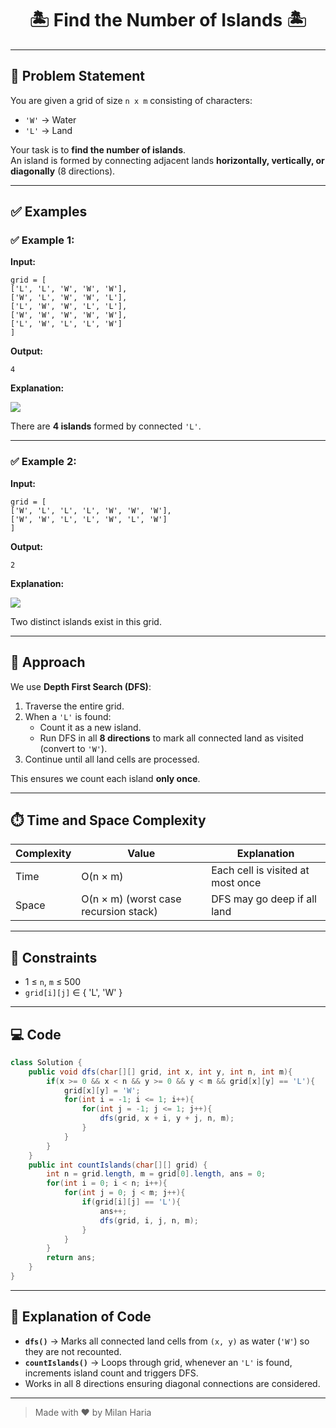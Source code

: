 <h1 align="center">🏝️ Find the Number of Islands 🏝️</h1>

---

## 📝 Problem Statement
You are given a grid of size `n x m` consisting of characters:
- `'W'` → Water  
- `'L'` → Land  

Your task is to **find the number of islands**.  
An island is formed by connecting adjacent lands **horizontally, vertically, or diagonally** (8 directions).  

---

## ✅ Examples

### ✅ Example 1:

**Input:**  
```
grid = [
['L', 'L', 'W', 'W', 'W'],
['W', 'L', 'W', 'W', 'L'],
['L', 'W', 'W', 'L', 'L'],
['W', 'W', 'W', 'W', 'W'],
['L', 'W', 'L', 'L', 'W']
]
```

**Output:**
```
4
```

**Explanation:**  

<img src="https://media.geeksforgeeks.org/img-practice/prod/addEditProblem/891756/Web/Other/blobid1_1743509451.jpg"> </img>

There are **4 islands** formed by connected `'L'`.

---


### ✅ Example 2:

**Input:**
```
grid = [
['W', 'L', 'L', 'L', 'W', 'W', 'W'],
['W', 'W', 'L', 'L', 'W', 'L', 'W']
]
```

**Output:**
```
2
```

**Explanation:**  

<img src="https://media.geeksforgeeks.org/img-practice/prod/addEditProblem/891756/Web/Other/blobid2_1743509488.jpg"> </img>

Two distinct islands exist in this grid.

---

## 🧠 Approach
We use **Depth First Search (DFS)**:
1. Traverse the entire grid.  
2. When a `'L'` is found:
   - Count it as a new island.  
   - Run DFS in all **8 directions** to mark all connected land as visited (convert to `'W'`).  
3. Continue until all land cells are processed.  

This ensures we count each island **only once**.

---

## ⏱️ Time and Space Complexity
| Complexity | Value | Explanation |
|------------|-------|-------------|
| Time       | O(n × m) | Each cell is visited at most once |
| Space      | O(n × m) (worst case recursion stack) | DFS may go deep if all land |

---

## 🎯 Constraints
- 1 ≤ `n`, `m` ≤ 500  
- `grid[i][j]` ∈ { 'L', 'W' }  

---

## 💻 Code
```java
class Solution {
    public void dfs(char[][] grid, int x, int y, int n, int m){
        if(x >= 0 && x < n && y >= 0 && y < m && grid[x][y] == 'L'){
            grid[x][y] = 'W';
            for(int i = -1; i <= 1; i++){
                for(int j = -1; j <= 1; j++){
                    dfs(grid, x + i, y + j, n, m);
                }
            }
        }
    }
    public int countIslands(char[][] grid) {
        int n = grid.length, m = grid[0].length, ans = 0;
        for(int i = 0; i < n; i++){
            for(int j = 0; j < m; j++){
                if(grid[i][j] == 'L'){
                    ans++;
                    dfs(grid, i, j, n, m);
                }
            }
        }
        return ans;
    }
}
```

---

## 📝 Explanation of Code

- **`dfs()`** → Marks all connected land cells from `(x, y)` as water (`'W'`) so they are not recounted.
- **`countIslands()`** → Loops through grid, whenever an `'L'` is found, increments island count and triggers DFS.
- Works in all 8 directions ensuring diagonal connections are considered.

---

> Made with ❤️ by Milan Haria
